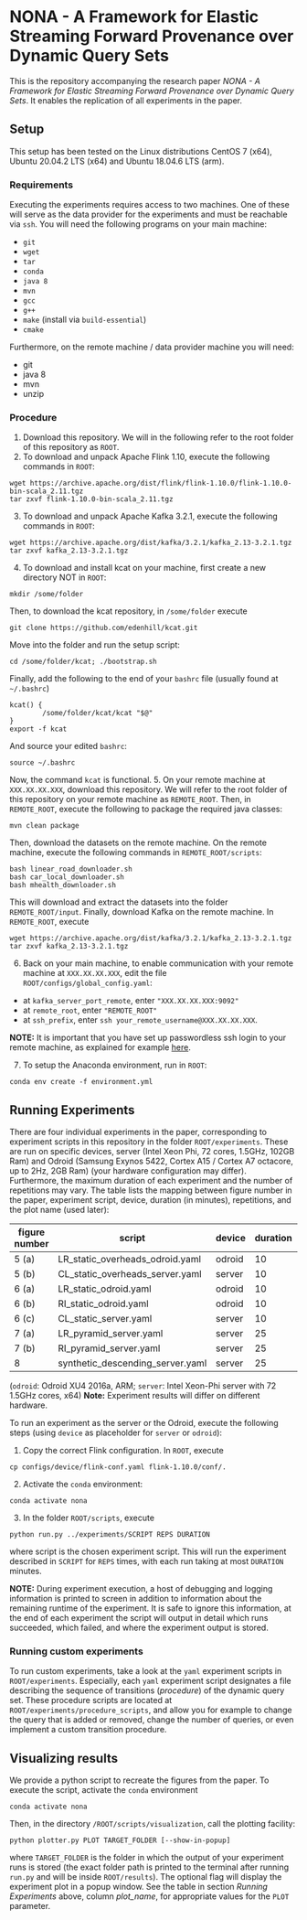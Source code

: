 # NONA - A Framework for Elastic Streaming Forward Provenance over Dynamic Query Sets

This is the repository accompanying the research paper _NONA - A Framework for Elastic Streaming Forward Provenance over Dynamic Query Sets_. It enables the replication of all experiments in the paper.

## Setup

This setup has been tested on the Linux distributions CentOS 7 (x64), Ubuntu 20.04.2 LTS (x64) and Ubuntu 18.04.6 LTS (arm).

### Requirements

Executing the experiments requires access to two machines. One of these will serve as the data provider for the experiments and must be reachable via `ssh`.
You will need the following programs on your main machine:

*  `git`
*  `wget`
*  `tar`
*  `conda`
*  `java 8`
*  `mvn`
*  `gcc`
*  `g++`
*  `make` (install via `build-essential`)
*  `cmake`

Furthermore, on the remote machine / data provider machine you will need:

* git
* java 8 
* mvn
* unzip


### Procedure

1. Download this repository. We will in the following refer to the root folder of this repository as `ROOT`.
2. To download and unpack Apache Flink 1.10, execute the following commands in `ROOT`: 
```
wget https://archive.apache.org/dist/flink/flink-1.10.0/flink-1.10.0-bin-scala_2.11.tgz
tar zxvf flink-1.10.0-bin-scala_2.11.tgz
```
3. To download and unpack Apache Kafka 3.2.1, execute the following commands in `ROOT`:
```
wget https://archive.apache.org/dist/kafka/3.2.1/kafka_2.13-3.2.1.tgz
tar zxvf kafka_2.13-3.2.1.tgz
```
4. To download and install kcat on your machine, first create a new directory NOT in `ROOT`:
```
mkdir /some/folder
```
Then, to download the kcat repository, in `/some/folder` execute
```
git clone https://github.com/edenhill/kcat.git
```
Move into the folder and run the setup script:
```
cd /some/folder/kcat; ./bootstrap.sh
```
Finally, add the following to the end of your `bashrc` file (usually found at `~/.bashrc`)
```
kcat() {
        /some/folder/kcat/kcat "$@"
}
export -f kcat
```
And source your edited `bashrc`:
```
source ~/.bashrc
```
Now, the command `kcat` is functional.
5. On your remote machine at `XXX.XX.XX.XXX`, download this repository. We will refer to the root folder of this repository on your remote machine as `REMOTE_ROOT`. Then, in `REMOTE_ROOT`, execute the following to package the required java classes:
```
mvn clean package
```
Then, download the datasets on the remote machine. On the remote machine, execute the following commands in `REMOTE_ROOT/scripts`:
```
bash linear_road_downloader.sh
bash car_local_downloader.sh
bash mhealth_downloader.sh
```
This will download and extract the datasets into the folder `REMOTE_ROOT/input`.
Finally, download Kafka on the remote machine. In `REMOTE_ROOT`, execute
```
wget https://archive.apache.org/dist/kafka/3.2.1/kafka_2.13-3.2.1.tgz
tar zxvf kafka_2.13-3.2.1.tgz
```

6. Back on your main machine, to enable communication with your remote machine at `XXX.XX.XX.XXX`, edit the file `ROOT/configs/global_config.yaml`: 

* at `kafka_server_port_remote`, enter `"XXX.XX.XX.XXX:9092"`
* at `remote_root`, enter `"REMOTE_ROOT"`
* at `ssh_prefix`, enter `ssh your_remote_username@XXX.XX.XX.XXX`.

**NOTE:** It is important that you have set up passwordless ssh login to your remote machine, as explained for example [here](https://linuxize.com/post/how-to-setup-passwordless-ssh-login/).

7. To setup the Anaconda environment, run in `ROOT`:
```
conda env create -f environment.yml
```


## Running Experiments

There are four individual experiments in the paper, corresponding to experiment scripts in this repository in the folder `ROOT/experiments`. 
These are run on specific devices, server (Intel Xeon Phi, 72 cores, 1.5GHz, 102GB Ram) and Odroid (Samsung Exynos 5422, Cortex A15 / Cortex A7 octacore, up to 2Hz, 2GB Ram) 
(your hardware configuration may differ).
Furthermore, the maximum duration of each experiment and the number of repetitions may vary.
The table lists the mapping between figure number in the paper, experiment script, device, duration (in minutes), repetitions, and the plot name (used later):

| figure number | script                            |  device | duration | reps |  plot_name   | 
| ------------- | --------------------------------- | ------- | -------- | ---- | ------------ |
| 5 (a)             | LR_static_overheads_odroid.yaml   | odroid  | 10       | 10   | lr_overheads |
| 5 (b)             | CL_static_overheads_server.yaml   | server  | 10       | 10   | cl_overheads |
| 6 (a)             | LR_static_odroid.yaml             | odroid  | 10       | 10   | lr_static    | 
| 6 (b)            | RI_static_odroid.yaml             | odroid  | 10       | 10   | ri_static    | 
| 6 (c)            | CL_static_server.yaml             | server  | 10       | 10   | cl_static    | 
| 7 (a)            | LR_pyramid_server.yaml            | server  | 25       | 10   | lr_dynamic   | 
| 7 (b)            | RI_pyramid_server.yaml            | server  | 25       | 10   | ri_dynamic   | 
| 8            | synthetic_descending_server.yaml  | server  | 25       | 10   | synthetic    |

(`odroid`: Odroid XU4 2016a, ARM; `server`: Intel Xeon-Phi server with 72 1.5GHz cores, x64)
**Note:** Experiment results will differ on different hardware. 


To run an experiment as the server or the Odroid, execute the following steps (using `device` as placeholder for `server` or `odroid`):

1. Copy the correct Flink configuration. In `ROOT`, execute
```
cp configs/device/flink-conf.yaml flink-1.10.0/conf/.
```
2. Activate the `conda` environment:
```
conda activate nona
```
3. In the folder `ROOT/scripts`, execute
```
python run.py ../experiments/SCRIPT REPS DURATION
```
where script is the chosen experiment script. This will run the experiment described in `SCRIPT` for `REPS` times, with each run taking at most `DURATION` minutes.

**NOTE:** During experiment execution, a host of debugging and logging information is printed to screen in addition to information about the remaining runtime of the experiment. 
It is safe to ignore this information, at the end of each experiment the script will output in detail which runs succeeded, which failed, and where the experiment output is stored.

### Running custom experiments

To run custom experiments, take a look at the `yaml` experiment scripts in `ROOT/experiments`. Especially, each `yaml` experiment script designates a file describing the sequence of transitions (_procedure_) of the dynamic query set. 
These procedure scripts are located at `ROOT/experiments/procedure_scripts`, and allow you for example to change the query that is added or removed, change the number of queries, or even implement a custom transition procedure.


## Visualizing results

We provide a python script to recreate the figures from the paper.
To execute the script, activate the `conda` environment
```
conda activate nona
```
Then, in the directory `/ROOT/scripts/visualization`, call the plotting facility:
```
python plotter.py PLOT TARGET_FOLDER [--show-in-popup]
```
where `TARGET_FOLDER` is the folder in which the output of your experiment runs is stored 
(the exact folder path is printed to the terminal after running `run.py` and will be inside `ROOT/results`). The optional flag will display the experiment plot in a popup window.
See the table in section _Running Experiments_ above, column _plot_name_, for appropriate values for the `PLOT` parameter.
